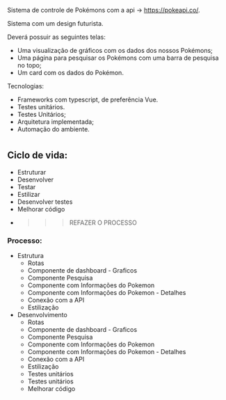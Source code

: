 
Sistema de controle de Pokémons com a api -> https://pokeapi.co/.

Sistema com um design futurista.


Deverá possuir as seguintes telas:
- Uma visualização de gráficos com os dados dos nossos Pokémons;
- Uma página para pesquisar os Pokémons com uma barra de pesquisa no topo;
- Um card com os dados do Pokémon.

Tecnologias:
- Frameworks com typescript, de preferência Vue.
- Testes unitários.
- Testes Unitários;
- Arquitetura implementada;
- Automação do ambiente.

#
## **Ciclo de vida:**
- Estruturar
- Desenvolver
- Testar
- Estilizar
- Desenvolver testes
- Melhorar código
- >>> REFAZER O PROCESSO


### **Processo:**
* Estrutura
    * Rotas
    * Componente de dashboard - Graficos
    * Componente Pesquisa
    * Componente com Informações do Pokemon
    * Componente com Informações do Pokemon - Detalhes
    * Conexão com a API    
    * Estilização
* Desenvolvimento
    * Rotas
    * Componente de dashboard - Graficos
    * Componente Pesquisa
    * Componente com Informações do Pokemon
    * Componente com Informações do Pokemon - Detalhes
    * Conexão com a API    
    * Estilização
    * Testes unitários
    * Testes unitários
    * Melhorar código
    


